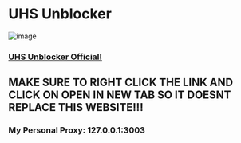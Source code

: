 # UHS Unblocker

![image](https://github.com/user-attachments/assets/a7c3f3c2-9c7c-4676-b691-0eef9260df8e)
### [UHS Unblocker Official!](https://friendly-space-spork-975gg79vg5xq29r79-6060.app.github.dev/&)
## MAKE SURE TO RIGHT CLICK THE LINK AND CLICK ON OPEN IN NEW TAB SO IT DOESNT REPLACE THIS WEBSITE!!!
### My Personal Proxy: 127.0.0.1:3003
